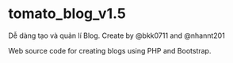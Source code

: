 # tomato_blog_v1.5
Dễ dàng tạo và quản lí Blog.
Create by @bkk0711 and @nhannt201

Web source code for creating blogs using PHP and Bootstrap.
